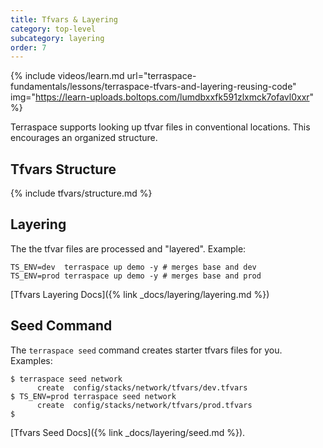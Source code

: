 ```yaml
---
title: Tfvars & Layering
category: top-level
subcategory: layering
order: 7
---
```


{% include videos/learn.md
     url="terraspace-fundamentals/lessons/terraspace-tfvars-and-layering-reusing-code"
     img="https://learn-uploads.boltops.com/lumdbxxfk591zlxmck7ofavl0xxr" %}

Terraspace supports looking up tfvar files in conventional locations. This encourages an organized structure.

## Tfvars Structure

{% include tfvars/structure.md %}

## Layering

The the tfvar files are processed and "layered".  Example:

    TS_ENV=dev  terraspace up demo -y # merges base and dev
    TS_ENV=prod terraspace up demo -y # merges base and prod

[Tfvars Layering Docs]({% link _docs/layering/layering.md %})

## Seed Command

The `terraspace seed` command creates starter tfvars files for you. Examples:

    $ terraspace seed network
          create  config/stacks/network/tfvars/dev.tfvars
    $ TS_ENV=prod terraspace seed network
          create  config/stacks/network/tfvars/prod.tfvars
    $

[Tfvars Seed Docs]({% link _docs/layering/seed.md %}).
